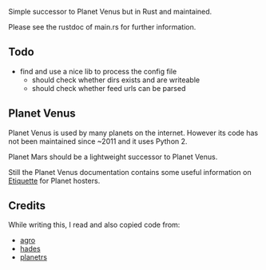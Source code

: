 <!--
SPDX-FileCopyrightText: 2025 Thomas Koch <thomas@koch.ro>

SPDX-License-Identifier: AGPL-3.0-or-later
-->

Simple successor to Planet Venus but in Rust and maintained.

Please see the rustdoc of main.rs for further information.

## Todo

* find and use a nice lib to process the config file
  * should check whether dirs exists and are writeable
  * should check whether feed urls can be parsed

## Planet Venus

Planet Venus is used by many planets on the internet. However its code has not
been maintained since ~2011 and it uses Python 2.

Planet Mars should be a lightweight successor to Planet Venus.

Still the Planet Venus documentation contains some useful information on
[Etiquette](https://intertwingly.net/code/venus/docs/etiquette.html) for
Planet hosters.

## Credits

While writing this, I read and also copied code from:

* [agro](https://docs.rs/crate/agro/0.1.1)
* [hades](https://github.com/kitallis/hades)
* [planetrs](https://github.com/djc/planetrs)
